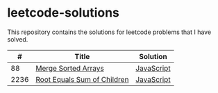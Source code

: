 # leetcode-solutions
This repository contains the solutions for leetcode problems that I have solved.


| # | Title | Solution |
|---| ----- | -------- | 
| 88 | [Merge Sorted Arrays](https://leetcode.com/problems/merge-sorted-array/) | [JavaScript](https://github.com/ataturan0/leetcode-solutions/blob/main/88.%20Merge%20Sorted%20Array.js) |
| 2236 | [Root Equals Sum of Children](https://leetcode.com/problems/root-equals-sum-of-children/) | [JavaScript](https://github.com/ataturan0/leetcode-solutions/blob/main/2236.%20Root%20Equals%20Sum%20of%20Children.js) |
